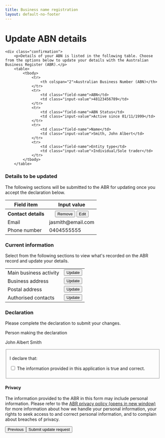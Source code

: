 ```yaml
---
title: Business name registration
layout: default-no-footer
---
```

<!-- <div class="wrapper">
    <div class="progress-container">
        <div class="progress-bar">
            <span id="progress-percent" role="progressbar" aria-valuetext="step 1 of 5 steps" style="width:17.65%"></span>
        </div>

        <ul class="section-nav">
            <li class="bookend" style="background-position-y: -996px;"><a href="register-menu-2"><span>‹</span><br>Back</a></li>
                <li class="active" style="width: 15.3%">
                        <span class="visually-hidden">Step </span><span>1</span><br>Getting<br> started                        <span class="visually-hidden"> (current step)</span>
                </li>
                <li class="" style="width: 15.3%">
                        <span class="visually-hidden">Step </span><span>2</span><br>Business<br> name                        <span class="visually-hidden"> (not completed)</span>
                </li>
                <li class="" style="width: 15.3%">
                        <span class="visually-hidden">Step </span><span>3</span><br>Business<br> details                        <span class="visually-hidden"> (not completed)</span>
                </li>
                <li class="" style="width: 15.3%">
                        <span class="visually-hidden">Step </span><span>4</span><br>Confirm<br> application                        <span class="visually-hidden"> (not completed)</span>
                </li>
                <li class="" style="width: 15.3%">
                        <span class="visually-hidden">Step </span><span>5</span><br>Pay<br> &amp; submit                        <span class="visually-hidden"> (not completed)</span>
                </li>
            <li class="bookend right"><a href="/registration/dashboard"><span>›</span><br>Application<br> summary</a></li>
        </ul>
    </div>

</div> -->
<style>
	.sub-section-container .sub-section-content {
		display: none;
	}
	.sub-section-open .sub-section-content {
		display: block;
	}
	.btn-list tr td {
		vertical-align: middle;
	}
</style>
<main class="wrapper">
    


<h1 id="heading" tabindex="-1">Update ABN details</h1>


<form action="/" id="sobrsform" method="post"><input id="__c__isDisplayContentKey" name="__c__isDisplayContentKey" type="hidden" value="YRBk3UFuGeCu5zo+Lao/Qw==">



<div id="BusinessNameDetails_BusinessNameEntitlement">

    <div class="confirmation">
		<p>Details of your ABN is listed in the following table. Choose from the options below to update your details with the Australian Business Register (ABR).</p>
		<table>
			<tbody>
				<tr>
					<th colspan="2">Australian Business Number (ABN)</th>
				</tr>
				<tr>
					<td class="field-name">ABN</td>
					<td class="input-value">48123456789</td>
				</tr>
				<tr>
					<td class="field-name">ABN Status</td>
					<td class="input-value">Active since 01/11/1999</td>
				</tr>
				<tr>
					<td class="field-name">Name</td>
					<td class="input-value">Smith, John Albert</td>
				</tr>
				<tr>
					<td class="field-name">Entity type</td>
					<td class="input-value">Individual/Sole trader</td>
				</tr>
			</tbody>
		</table>

<h3>Details to be updated</h3>
<p>The following sections will be submitted to the ABR for updating once you accept the declaration below.</p>
<table>
							<thead class="visuallyhidden">
								<tr>
									<th>Field item</th>
									<th>Input value</th>
								</tr>
							</thead>
							<tbody id="payg-display" style="">
								<tr>
									<th style="vertical-align: middle">Contact details</th>
									<th>
										<button type="button" id="delete-payg" class="btn btn-default ico-remove">Remove</button>
										<button type="button" id="edit-payg" class="btn btn-default ico-edit">Edit</button>
									</th>
								</tr>
								<tr>
									<td class="field-name">Email</td>
									<td class="input-value">jasmith@email.com</td>
								</tr>
								<tr>
									<td class="field-name">Phone number</td>
									<td class="input-value">0404555555</td>
								</tr>
							</tbody>
							<tbody id="fbt-display" style="display: none;">
								<tr>
									<th style="vertical-align: middle"><span class="fa fa-plus orange"></span> Fringe Benefits Tax (FBT)</th>
									<th>
										<button type="button" id="delete-fbt" class="btn btn-default ico-remove">Remove</button>
										<button type="button" id="edit-fbt" class="btn btn-default ico-edit">Edit</button>
									</th>
								</tr>
								<tr>
									<td class="field-name">Registration start date</td>
									<td class="input-value">18/04/2017</td>
								</tr>
							</tbody>
							<tbody id="ftc-display" style="display: none;">
								<tr>
									<th style="vertical-align: middle"><span class="fa fa-plus orange"></span> Fuel Tax Credits (FTC)</th>
									<th>
										<button type="button" id="delete-ftc" class="btn btn-default ico-remove">Remove</button>
										<button type="button" id="edit-ftc" class="btn btn-default ico-edit">Edit</button>
									</th>
								</tr>
								<tr>
									<td class="field-name">Registration start date</td>
									<td class="input-value">5/04/2017</td>
								</tr>
								<tr>
									<td class="field-name">Heavy vehicles on public roads?</td>
									<td class="input-value">Yes</td>
								</tr>
								<tr>
									<td class="field-name">Fuel type(s)</td>
									<td class="input-value">Petrol</td>
								</tr>
							</tbody>
						</table>
<h3>Current information</h3>
<p>Select from the following sections to view what's recorded on the ABR record and update your details.</p>
<table class="btn-list" style="width: inherit">
						<tbody>
							<tr id="opt-gst" style="display: none;">
								<td>Contact details</td>
								<td><button type="button" id="apply-gst" class="btn btn-default ico-edit" style="float: none;">Update</button></td>
							</tr>
							<tr id="opt-payg">
								<td>Main business activity</td>
								<td><button type="button" id="apply-payg" class="btn btn-default ico-edit" style="float: none;">Update</button></td>
							</tr>
							<tr id="opt-fbt">
								<td>Business address</td>
								<td><button type="button" id="apply-fbt" class="btn btn-default ico-edit" style="float: none;">Update</button></td>
							</tr>
							<tr>
								<td>Postal address</td>
								<td><button type="button" id="apply-lct" class="btn btn-default ico-edit" style="float: none;">Update</button></td>
							</tr>
							<tr>
								<td>Authorised contacts</td>
								<td><button type="button" id="apply-wet" class="btn btn-default ico-edit" style="float: none;">Update</button></td>
							</tr>
						</tbody>
					</table>
		</div>
</div>
<div id="declaration" style="">
					<h3 class="larger">Declaration</h3>
					<div id="decl-types" style="display: none;">
						<p>The declaration below applies to your application for the following Australian Taxation Office (ATO) registrations:</p>
						<ul>
							<li id="gst-decl" style="display: none;">Goods &amp; Service Tax</li>
							<li id="payg-decl" style="display: none;">Pay As You Go (PAYG) Withholding</li>
						</ul>
					</div>
					<p>Please complete the declaration to submit your changes.</p>
					<div class="grid-row clearfix">
						<div class="col4">
							<label class="input-right">Person making the declaration</label>
						</div>
						<div class="col8 last">
							<p>John Albert Smith</p>
						</div>
					</div>
					<div id="ajax-container-for-declaration">
						<div class="declaration-wrapper margin-top-075">
							<div class="grid-row">
								<fieldset class="custom-controls">
									<!-- <legend class="larger no-padding">Tax Registrations</legend> -->
									<p>I declare that:</p>
									<p class="custom-controls">
										<input data-val="true" data-val-required="The ATOTrueAndCorrectCheckBox field is required." id="ATOTrueAndCorrectCheckBox" name="ATOTrueAndCorrectCheckBox" type="checkbox" value="true"><input name="ATOTrueAndCorrectCheckBox" type="hidden" value="false">
										<label id="ato-trueandcorrect-check" for="ATOTrueAndCorrectCheckBox">The information provided in this application is true and correct. </label>
									</p>
								</fieldset>
							</div>
							<div class="grid-row">
								<h4>Privacy</h4>
								<p>The information provided to the ABR in this form may include personal information. Please refer to the <a href="https://abr.gov.au/General-information/Privacy/Privacy---abr-gov-au-website" target="_blank">ABR privacy policy <span class="visuallyhidden">(opens in new window)</span></a> for more information about how we handle your personal information, your rights to seek access to and correct personal information, and to complain about breaches of privacy.</p>
							</div>
						</div>
					</div>
				</div>
<div class="controls-container">
    <div class="controls-content">
		<button class="btn cancel" name="wNjv11HSL2eBWG4934fyzQ==" onclick="location.href = '{{ site.baseurl }}/register-menu-2'" type="button">Previous</button><button class="btn btn-default next" id="next-businessnamedetails-btn" type="button" onclick="location.href='existing/dashboard'">Submit update request</button>
    </div>
</div>

</form>
 
</main>
<script type="text/javascript" src="{{ site.baseurl }}/scripts/functions.js"></script>
<script type="text/javascript">
	function scrollToAndFocus(id) {
		scrollToTargetElement(id);
		var target = $(id);
		if (target) {
			target.focus();
		}
	}
</script>